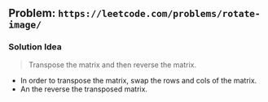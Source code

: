 ## Problem: `https://leetcode.com/problems/rotate-image/`

### Solution Idea

> Transpose the matrix and then reverse the matrix.

- In order to transpose the matrix, swap the rows and cols of the matrix.
- An the reverse the transposed matrix.
